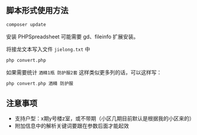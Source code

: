 ## 脚本形式使用方法

```bash
composer update
```

安装 PHPSpreadsheet 可能需要 gd、fileinfo 扩展安装。

将接龙文本写入文件 `jielong.txt` 中

```bash
php convert.php
```

如果需要统计 `酒精1瓶 防护服2套` 这样类似更多列的话，可以这样写：

```php
php convert.php 酒精 防护服
```

## 注意事项

- 支持户型：x期y号楼z室，或不带期（小区几期目前默认是根据我的小区来的）
- 附加信息中的解析关键词要跟在参数后面才能起效
